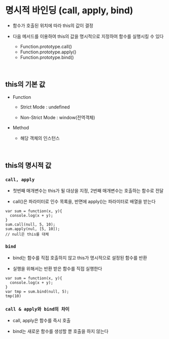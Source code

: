 # 명시적 바인딩 (call, apply, bind)

* 함수가 호출된 위치에 따라 this의 값이 결정

* 다음 메서드를 이용하여 this의 값을 명시적으로 지정하여 함수를 실행시킬 수 있다
  * Function.prototype.call()
  * Function.prototype.apply()
  * Function.prototype.bind()
<br>


## this의 기본 값

* Function

  * Strict Mode     : undefined

  * Non-Strict Mode : window(전역객체)

* Method

  * 해당 객체의 인스턴스
<br>


## this의 명시적 값

### `call, apply`

  * 첫번째 매개변수는 this가 될 대상을 지정, 2번째 매개변수는 호출하는 함수로 전달

  * call()은 파라미터로 인수 목록을, 반면에 apply()는 파라미터로 배열을 받는다
  
```
var sum = function(x, y){
  console.log(x + y);
}
sum.call(null, 5, 10);
sum.apply(nul, [5, 10]);
// null은 this를 대체
```


### `bind`

  * bind는 함수를 직접 호출하지 않고 this가 명시적으로 설정된 함수를 반환

  * 실행을 위해서는 반환 받은 함수를 직접 실행한다

```
var sum = function(x, y){
  console.log(x + y);
}
var tmp = sum.bind(null, 5);
tmp(10)
```


### `call & apply와 bind의 차이`

* call, apply은 함수를 즉시 호출

* bind는 새로운 함수를 생성할 뿐 호출을 하지 않는다
